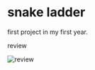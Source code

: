 # snake ladder
first project in my first year.

review


![review](https://github.com/Arzeezar/snake-lad/blob/main/review_img/img_1.png)

